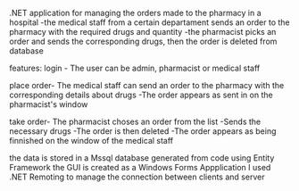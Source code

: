 .NET application for managing the orders made to the pharmacy in a hospital
-the medical staff from a certain departament sends an order to the pharmacy with the required drugs and quantity
-the pharmacist picks an order and sends the corresponding drugs, then the order is deleted from database

features:
login - The user can be admin, pharmacist or medical staff

place order- The medical staff can send an order to the pharmacy with the corresponding details about drugs
            -The order appears as sent in on the pharmacist's window

take order- The pharmacist choses an order from the list
            -Sends the necessary drugs
            -The order is then deleted
            -The order appears as being finnished on the window of the medical staff

the data is stored in a Mssql database generated from code using Entity Framework 
the GUI is created as a Windows Forms Appplication
I used .NET Remoting to manage the connection between clients and server
